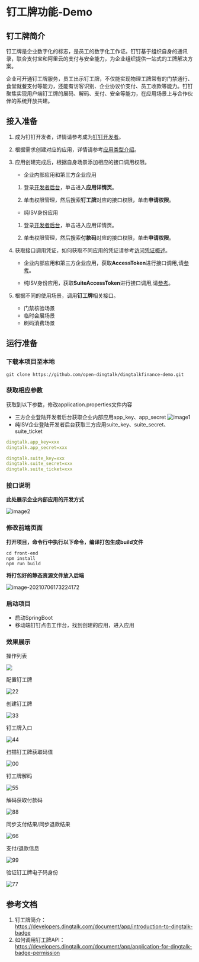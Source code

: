 # 钉工牌功能-Demo
## 钉工牌简介
钉工牌是企业数字化的标志，是员工的数字化工作证。钉钉基于组织自身的通讯录，联合支付宝和阿里云的支付与安全能力，为企业组织提供一站式的工牌解决方案。

企业可开通钉工牌服务，员工出示钉工牌，不仅能实现物理工牌常有的门禁通行、食堂就餐支付等能力，还能有访客识别、企业协议价支付、员工收款等能力。钉钉聚焦实现用户端钉工牌的展码、解码、支付、安全等能力，在应用场景上与合作伙伴的系统开放共建。

## 接入准备
1. 成为钉钉开发者，详情请参考成为[钉钉开发者](https://developers.dingtalk.com/document/app/become-a-dingtalk-developer?spm=ding_open_doc.document.0.0.65353799BrvFES#topic-2024337)。

2. 根据需求创建对应的应用，详情请参考[应用类型介绍](https://developers.dingtalk.com/document/app/application-types?spm=ding_open_doc.document.0.0.65353799BrvFES#topic-2024338)。

3. 应用创建完成后，根据自身场景添加相应的接口调用权限。

     - 企业内部应用和第三方企业应用

      1. 登录[开发者后台](https://login.dingtalk.com/oauth2/challenge.htm?redirect_uri=https%3A%2F%2Fopen-dev.dingtalk.com%2Fdingtalk_sso_call_back%3Fcontinue%3Dhttps%253A%252F%252Fopen-dev.dingtalk.com%252F%253Fspm%253Dding_open_doc.document.0.0.65353799BrvFES&response_type=code&client_id=dingbakuoyxavyp5ruxw&scope=openid+corpid)，单击进入**应用详情页**。

      2. 单击权限管理，然后搜索**钉工牌**对应的接口权限，单击**申请权限**。

     - 纯ISV身份应用

      1. 登录[开发者后台](https://login.dingtalk.com/oauth2/challenge.htm?redirect_uri=https%3A%2F%2Fopen-dev.dingtalk.com%2Fdingtalk_sso_call_back%3Fcontinue%3Dhttps%253A%252F%252Fopen-dev.dingtalk.com%252F%253Fspm%253Dding_open_doc.document.0.0.65353799BrvFES&response_type=code&client_id=dingbakuoyxavyp5ruxw&scope=openid+corpid)，单击进入应用详情页。

      2. 单击权限管理，然后搜索**付款码**对应的接口权限，单击**申请权限**。

4. 获取接口调用凭证，如何获取不同应用的凭证请参考[访问凭证概述](https://developers.dingtalk.com/document/app/authorization-overview?spm=ding_open_doc.document.0.0.65353799BrvFES#topic-2040646)。
     - 企业内部应用和第三方企业应用，获取**AccessToken**进行接口调用,请[参考](https://developers.dingtalk.com/document/app/obtain-the-access_token-of-an-internal-app)。

     - 纯ISV身份应用，获取**SuiteAccessToken**进行接口调用,请[参考](https://developers.dingtalk.com/document/app/obtains-the-suite_acess_token-of-third-party-enterprise-applications)。

5. 根据不同的使用场景，调用**钉工牌**相关接口。
     - 门禁核验场景
     - 临时会展场景
     - 刷码消费场景

## 运行准备
### 下载本项目至本地

```shell
git clone https://github.com/open-dingtalk/dingtalkfinance-demo.git
```

### 获取相应参数

获取到以下参数，修改application.properties文件内容
  - 三方企业登陆开发者后台获取企业内部应用app_key、app_secret
    ![image1](https://img.alicdn.com/imgextra/i2/O1CN01Qj32jD1p7Oy7LeilA_!!6000000005313-2-tps-1349-485.png)
  - 纯ISV企业登陆开发者后台获取三方应用suite_key、suite_secret、suite_ticket

```yaml
dingtalk.app_key=xxx
dingtalk.app_secret=xxx

dingtalk.suite_key=xxx
dingtalk.suite_secret=xxx
dingtalk.suite_ticket=xxx
```
### 接口说明

**此处展示企业内部应用的开发方式**

![image2](https://img.alicdn.com/imgextra/i2/O1CN01QPHKDQ1cHr2sINE5Y_!!6000000003576-2-tps-870-1286.png)

### 修改前端页面

**打开项目，命令行中执行以下命令，编译打包生成build文件**

```shell
cd front-end
npm install
npm run build
```

**将打包好的静态资源文件放入后端**

![image-20210706173224172](https://img.alicdn.com/imgextra/i2/O1CN01QLp1Qw1TCVrPddfjZ_!!6000000002346-2-tps-322-521.png)

### 启动项目

- 启动SpringBoot
- 移动端钉钉点击工作台，找到创建的应用，进入应用

### 效果展示

操作列表

![](https://img.alicdn.com/imgextra/i4/O1CN01MVGnYF1kHrzDVBxxw_!!6000000004659-2-tps-449-422.png)

配置钉工牌

![22](https://img.alicdn.com/imgextra/i2/O1CN01z66hip21axy32D3GT_!!6000000007002-2-tps-449-76.png)

创建钉工牌

![33](https://img.alicdn.com/imgextra/i1/O1CN01UUQ2HX1M7kSI2n4LQ_!!6000000001388-2-tps-449-119.png)

钉工牌入口

![44](https://img.alicdn.com/imgextra/i3/O1CN01Bqsls41ZVe7q3pcAp_!!6000000003200-2-tps-449-504.png)

扫描钉工牌获取码值

![00](https://img.alicdn.com/imgextra/i1/O1CN01kYJgcb1bzXCmTY1v4_!!6000000003536-2-tps-448-376.png)

钉工牌解码

![55](https://img.alicdn.com/imgextra/i3/O1CN01rp3kQO2AAhnoxMfMA_!!6000000008163-2-tps-449-262.png)

解码获取付款码

![88](https://img.alicdn.com/imgextra/i2/O1CN01fnWvyN1qGOP7kPbk1_!!6000000005468-2-tps-450-133.png)

同步支付结果/同步退款结果

![66](https://img.alicdn.com/imgextra/i1/O1CN01Jn4WJN239bXSr1pmD_!!6000000007213-2-tps-447-188.png)

支付/退款信息

![99](https://img.alicdn.com/imgextra/i2/O1CN01NIpm1B1zZTRpyLLQk_!!6000000006728-2-tps-448-951.png)

验证钉工牌电子码身份

![77](https://img.alicdn.com/imgextra/i2/O1CN01IwzOof1JvGQY3AfqO_!!6000000001090-2-tps-447-73.png)

## 参考文档

1. 钉工牌简介：https://developers.dingtalk.com/document/app/introduction-to-dingtalk-badge
2. 如何调用钉工牌API：https://developers.dingtalk.com/document/app/application-for-dingtalk-badge-permission
